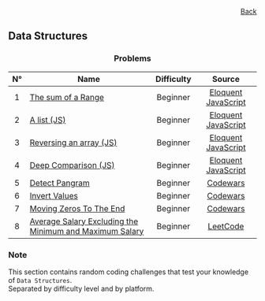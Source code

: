 <p align="right">
  <a href="/README.md">Back</a>
</p>

<h2>Data Structures</h2>

<h3 align="center">Problems</h3>

<div align="center">

| N° | Name	| Difficulty | Source |
|:---: |---	|:---:	|:---:	|
| 1 | [The sum of a Range](./the-sum-of-a-range/)	| Beginner | [Eloquent JavaScript](https://eloquentjavascript.net/code/#4.1)	|
| 2 | [A list (JS)](./a-list/)	| Beginner | [Eloquent JavaScript](https://eloquentjavascript.net/code/#4.3) |
| 3 | [Reversing an array (JS)](./reversing-an-array/) | Beginner | [Eloquent JavaScript](https://eloquentjavascript.net/code/#4.2) |
| 4 | [Deep Comparison (JS)](./deep-comparison/) | Beginner | [Eloquent JavaScript](https://eloquentjavascript.net/code/#4.4) |
| 5 | [Detect Pangram](./detect-pangram/) | Beginner | [Codewars](https://www.codewars.com/kata/545cedaa9943f7fe7b000048) |
| 6 | [Invert Values](./invert-values/) | Beginner | [Codewars](https://www.codewars.com/kata/5899dc03bc95b1bf1b0000ad) |
| 7 | [Moving Zeros To The End](./moving-zeros-to-the-end/) | Beginner | [Codewars](https://www.codewars.com/kata/52597aa56021e91c93000cb0) |
| 8 | [Average Salary Excluding the Minimum and Maximum Salary](./average-salary-excluding-the-min-and-max-salary/) | Beginner | [LeetCode](https://leetcode.com/problems/average-salary-excluding-the-minimum-and-maximum-salary/description/) |

</div>

<h3>Note</h3>

<p>
  This section contains random coding challenges that test your knowledge of <code>Data Structures</code>.<br> Separated by difficulty level and by platform.
</p>
